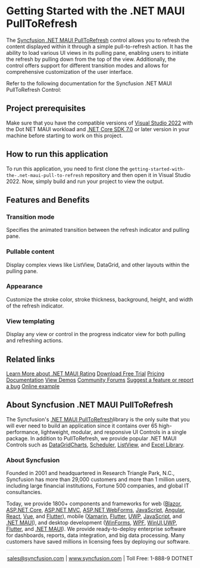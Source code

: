 # Getting Started with the .NET MAUI PullToRefresh 
The [Syncfusion .NET MAUI PullToRefresh](https://www.syncfusion.com/maui-controls/maui-pull-to-refresh?utm_source=github&utm_medium=listing&utm_campaign=maui-pulltoRefresh-github-samples) control allows you to refresh the content displayed within it through a simple pull-to-refresh action. It has the ability to load various UI views in its pulling pane, enabling users to initiate the refresh by pulling down from the top of the view. Additionally, the control offers support for different transition modes and allows for comprehensive customization of the user interface.

Refer to the following documentation for the Syncfusion .NET MAUI PullToRefresh Control: 

## Project prerequisites
Make sure that you have the compatible versions of [Visual Studio 2022](https://visualstudio.microsoft.com/downloads/) with the Dot NET MAUI workload and [.NET Core SDK 7.0](https://dotnet.microsoft.com/en-us/download/dotnet/7.0) or later version in your machine before starting to work on this project.

## How to run this application
To run this application, you need to first clone the `getting-started-with-the-.net-maui-pull-to-refresh` repository and then open it in Visual Studio 2022. Now, simply build and run your project to view the output.

## Features and Benefits

### Transition mode
Specifies the animated transition between the refresh indicator and pulling pane.

### Pullable content
Display complex views like ListView, DataGrid, and other layouts within the pulling pane.

### Appearance
Customize the stroke color, stroke thickness, background, height, and width of the refresh indicator.

### View templating
Display any view or control in the progress indicator view for both pulling and refreshing actions.

## Related links
[Learn More about .NET MAUI Rating](https://www.syncfusion.com/maui-controls/maui-pull-to-refresh?utm_source=github&utm_medium=listing&utm_campaign=maui-pulltoRefresh-github-samples)
[Download Free Trial](https://www.syncfusion.com/account/manage-trials/downloads?utm_source=github&utm_medium=listing&utm_campaign=maui-pulltoRefresh-github-samples)
[Pricing](https://www.syncfusion.com/sales/teamlicense?utm_source=github&utm_medium=listing&utm_campaign=maui-pulltoRefresh-github-samples)
[Documentation](https://help.syncfusion.com/maui/pull-to-refresh/getting-started?utm_source=github&utm_medium=listing&utm_campaign=maui-pulltoRefresh-github-samples)
[View Demos](https://github.com/syncfusion/maui-demos/tree/master/MAUI/PullToRefresh/SampleBrowser.Maui.PullToRefresh?utm_source=github&utm_medium=listing&utm_campaign=maui-pulltoRefresh-github-samples)
[Community Forums](https://www.syncfusion.com/forums/maui?utm_source=github&utm_medium=listing&utm_campaign=maui-pulltoRefresh-github-samples)
[Suggest a feature or report a bug](https://www.syncfusion.com/feedback/maui?utm_source=github&utm_medium=listing&utm_campaign=maui-pulltoRefresh-github-samples)
[Online example](https://github.com/syncfusion/maui-demos/tree/master/MAUI/PullToRefresh/SampleBrowser.Maui.PullToRefresh?utm_source=github&utm_medium=listing&utm_campaign=maui-pulltoRefresh-github-samples)

## About Syncfusion .NET MAUI PullToRefresh
The Syncfusion's [.NET MAUI PullToRefresh](https://www.syncfusion.com/maui-controls/maui-pull-to-refresh?utm_source=github&utm_medium=listing&utm_campaign=maui-pulltoRefresh-github-samples)library is the only suite that you will ever need to build an application since it contains over 65 high-performance, lightweight, modular, and responsive UI Controls in a single package. In addition to PullToRefresh, we provide popular .NET MAUI Controls such as [DataGrid](https://www.syncfusion.com/maui-controls/maui-datagrid?utm_source=github&utm_medium=listing&utm_campaign=maui-pulltoRefresh-github-samples)[Charts](https://www.syncfusion.com/maui-controls/maui-cartesian-charts?utm_source=github&utm_medium=listing&utm_campaign=maui-pulltoRefresh-github-samples), [Scheduler](https://www.syncfusion.com/maui-controls/maui-scheduler?utm_source=github&utm_medium=listing&utm_campaign=maui-pulltoRefresh-github-samples), [ListView](https://www.syncfusion.com/maui-controls/maui-listview?utm_source=github&utm_medium=listing&utm_campaign=maui-pulltoRefresh-github-samples), and [Excel Library](https://www.syncfusion.com/document-processing/excel-framework/maui?utm_source=github&utm_medium=listing&utm_campaign=maui-pulltoRefresh-github-samples).

### About Syncfusion
Founded in 2001 and headquartered in Research Triangle Park, N.C., Syncfusion has more than 29,000 customers and more than 1 million users, including large financial institutions, Fortune 500 companies, and global IT consultancies.

Today, we provide 1800+ components and frameworks for web ([Blazor](https://www.syncfusion.com/blazor-components?utm_source=github&utm_medium=listing&utm_campaign=maui-pulltoRefresh-github-samples), [ASP.NET Core](https://www.syncfusion.com/aspnet-core-ui-controls?utm_source=github&utm_medium=listing&utm_campaign=maui-pulltoRefresh-github-samples), [ASP.NET MVC](https://www.syncfusion.com/aspnet-mvc-ui-controls?utm_source=github&utm_medium=listing&utm_campaign=maui-pulltoRefresh-github-samples), [ASP.NET WebForms](https://www.syncfusion.com/jquery/aspnet-webforms-ui-controls?utm_source=github&utm_medium=listing&utm_campaign=maui-pulltoRefresh-github-samples), [JavaScript](https://www.syncfusion.com/javascript-ui-controls?utm_source=github&utm_medium=listing&utm_campaign=maui-pulltoRefresh-github-samples), [Angular](https://www.syncfusion.com/angular-components?utm_source=github&utm_medium=listing&utm_campaign=maui-pulltoRefresh-github-samples), [React](https://www.syncfusion.com/react-components?utm_source=github&utm_medium=listing&utm_campaign=maui-pulltoRefresh-github-samples), [Vue](https://www.syncfusion.com/vue-components?utm_source=github&utm_medium=listing&utm_campaign=maui-pulltoRefresh-github-samples), and [Flutter](https://www.syncfusion.com/flutter-widgets?utm_source=github&utm_medium=listing&utm_campaign=maui-pulltoRefresh-github-samples)), mobile ([Xamarin](https://www.syncfusion.com/xamarin-ui-controls?utm_source=github&utm_medium=listing&utm_campaign=maui-pulltoRefresh-github-samples), [Flutter](https://www.syncfusion.com/flutter-widgets?utm_source=github&utm_medium=listing&utm_campaign=maui-pulltoRefresh-github-samples), [UWP](https://www.syncfusion.com/uwp-ui-controls?utm_source=github&utm_medium=listing&utm_campaign=maui-pulltoRefresh-github-samples), [JavaScript](https://www.syncfusion.com/javascript-ui-controls?utm_source=github&utm_medium=listing&utm_campaign=maui-pulltoRefresh-github-samples), and [.NET MAUI](https://www.syncfusion.com/maui-controls?utm_source=github&utm_medium=listing&utm_campaign=maui-pulltoRefresh-github-samples)), and desktop development ([WinForms](https://www.syncfusion.com/winforms-ui-controls?utm_source=github&utm_medium=listing&utm_campaign=maui-pulltoRefresh-github-samples), [WPF](https://www.syncfusion.com/wpf-controls?utm_source=github&utm_medium=listing&utm_campaign=maui-pulltoRefresh-github-samples), [WinUI](https://www.syncfusion.com/winui-controls?utm_source=github&utm_medium=listing&utm_campaign=maui-pulltoRefresh-github-samples),[UWP](https://www.syncfusion.com/uwp-ui-controls?utm_source=github&utm_medium=listing&utm_campaign=maui-pulltoRefresh-github-samples), [Flutter](https://www.syncfusion.com/flutter-widgets?utm_source=github&utm_medium=listing&utm_campaign=maui-pulltoRefresh-github-samples), and [.NET MAUI](https://www.syncfusion.com/maui-controls?utm_source=github&utm_medium=listing&utm_campaign=maui-pulltoRefresh-github-samples)). We provide ready-to-deploy enterprise software for dashboards, reports, data integration, and big data processing. Many customers have saved millions in licensing fees by deploying our software.

<hr style="height:0.3px;border:none;color:lightgrey;background-color:lightgrey;" />

<p align="center">
<a href="mailto:sales@syncfusion.com?Subject=Syncfusion .NET MAUI PullToRefresh - GitHub" target="_top">sales@syncfusion.com</a> | <a href="https://www.syncfusion.com?utm_source=github&utm_medium=listing&utm_campaign=maui-pulltoRefresh-github-samples">www.syncfusion.com</a> | Toll Free: 1-888-9 DOTNET <br>
</p>
